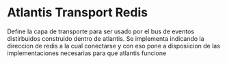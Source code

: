 # Atlantis Transport Redis
Define la capa de transporte para ser usado por el bus de eventos distirbuidos construido dentro de atlantis. Se implementa indicando la direccion de
redis a la cual conectarse y con eso pone a disposiicion de las implementaciones necesarias para que atlantis funcione